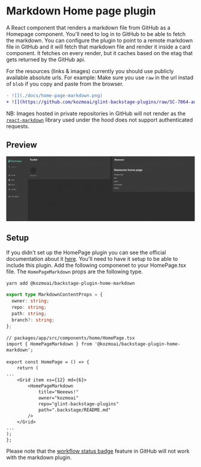 # Markdown Home page plugin

A React component that renders a markdown file from GitHub as a Homepage component. You'll need to log in to GitHub to be able to fetch the markdown.
You can configure the plugin to point to a remote markdown file in GitHub and it will fetch that markdown file and render it inside a card component.
It fetches on every render, but it caches based on the etag that gets returned by the GitHub api.

For the resources (links & images) currently you should use publicly available absolute urls. For example:
Make sure you use `raw` in the url instad of `blob` if you copy and paste from the browser.

```diff
- ![](./docs/home-page-markdown.png)
+ ![](https://github.com/kozmoai/glint-backstage-plugins/raw/SC-7064-add-markdown-home-plugin/plugins/home/backstage-plugin-home-markdown/docs/home-page-markdown.png)
```

NB: Images hosted in private repositories in GitHub will not render as the [`react-markdown`](https://github.com/remarkjs/react-markdown) library used under the hood does not support authenticated requests.

## Preview

![](./docs/home-page-markdown.png)

## Setup

If you didn't set up the HomePage plugin you can see the official documentation about it [here](https://github.com/backstage/backstage/tree/master/plugins/home). You'll need to have it setup to be able to include this plugin.
Add the following componenet to your HomePage.tsx file. The `HomePageMarkdown` props are the following type.

```bash
yarn add @kozmoai/backstage-plugin-home-markdown
```

```ts
export type MarkdownContentProps = {
  owner: string;
  repo: string;
  path: string;
  branch?: string;
};
```

```tsx
// packages/app/src/components/home/HomePage.tsx
import { HomePageMarkdown } from '@kozmoai/backstage-plugin-home-markdown';

export const HomePage = () => {
    return (
...
    <Grid item xs={12} md={6}>
        <HomePageMarkdown
            title="Neeews!"
            owner="kozmoai"
            repo="glint-backstage-plugins"
            path=".backstage/README.md"
        />
    </Grid>
...
);
};
```

Please note that the [workflow status badge](https://docs.github.com/en/actions/monitoring-and-troubleshooting-workflows/adding-a-workflow-status-badge) feature in GitHub will not work with the markdown plugin.
